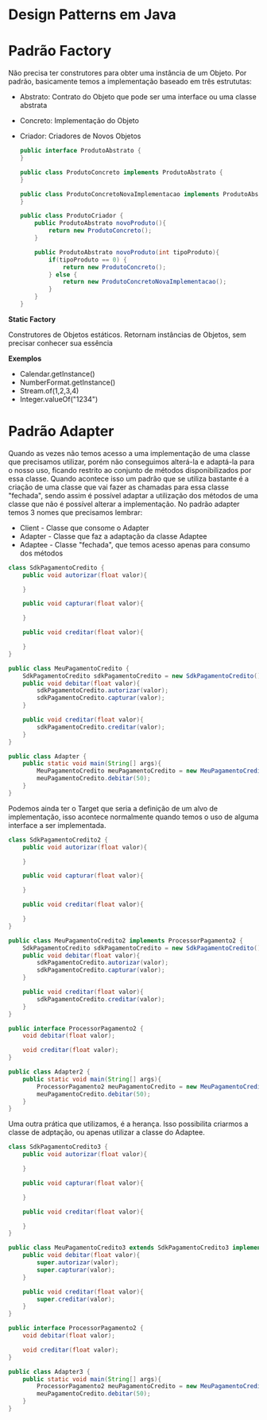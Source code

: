 
# Design Patterns em Java


# Padrão Factory

Não precisa ter construtores para obter uma instância de um Objeto. Por padrão, basicamente temos a implementação baseado em três estrututas:

-   Abstrato: Contrato do Objeto que pode ser uma interface ou uma classe abstrata

-   Concreto: Implementação do Objeto

-   Criador: Criadores de Novos Objetos

    ```java
    public interface ProdutoAbstrato {
    }
    
    public class ProdutoConcreto implements ProdutoAbstrato {
    }
    
    public class ProdutoConcretoNovaImplementacao implements ProdutoAbstrato {
    }
    
    public class ProdutoCriador {
    	public ProdutoAbstrato novoProduto(){
    		return new ProdutoConcreto();
    	}
    
    	public ProdutoAbstrato novoProduto(int tipoProduto){
    		if(tipoProduto == 0) {
    			return new ProdutoConcreto();
    		} else {
    			return new ProdutoConcretoNovaImplementacao();
    		}
    	}
    }
    
    ```


**Static Factory**

Construtores de Objetos estáticos. Retornam instâncias de Objetos, sem precisar conhecer sua essência

**Exemplos**

-   Calendar.getInstance()
-   NumberFormat.getInstance()
-   Stream.of(1,2,3,4)
-   Integer.valueOf("1234")


# Padrão Adapter  

Quando as vezes não temos acesso a uma implementação de uma classe que precisamos utilizar, porém não conseguimos alterá-la e adaptá-la para o nosso uso, ficando restrito ao conjunto de métodos disponibilizados por essa classe. Quando acontece isso um padrão que se utiliza bastante é a criação de uma classe que vai fazer as chamadas para essa classe "fechada", sendo assim é possível adaptar a utilização dos métodos de uma classe que não é possível alterar a implementação. No padrão adapter temos 3 nomes que precisamos lembrar:

-   Client - Classe que consome o Adapter
-   Adapter - Classe que faz a adaptação da classe Adaptee
-   Adaptee - Classe "fechada", que temos acesso apenas para consumo dos métodos

```java
class SdkPagamentoCredito {
    public void autorizar(float valor){

    }

    public void capturar(float valor){

    }

    public void creditar(float valor){

    }
}

public class MeuPagamentoCredito {
    SdkPagamentoCredito sdkPagamentoCredito = new SdkPagamentoCredito();
    public void debitar(float valor){
        sdkPagamentoCredito.autorizar(valor);
        sdkPagamentoCredito.capturar(valor);
    }

    public void creditar(float valor){
        sdkPagamentoCredito.creditar(valor);
    }
}

public class Adapter {
    public static void main(String[] args){
        MeuPagamentoCredito meuPagamentoCredito = new MeuPagamentoCredito();
        meuPagamentoCredito.debitar(50);
    }
}

```

Podemos ainda ter o Target que seria a definição de um alvo de implementação, isso acontece normalmente quando temos o uso de alguma interface a ser implementada.

```java
class SdkPagamentoCredito2 {
    public void autorizar(float valor){

    }

    public void capturar(float valor){

    }

    public void creditar(float valor){

    }
}

public class MeuPagamentoCredito2 implements ProcessorPagamento2 {
    SdkPagamentoCredito sdkPagamentoCredito = new SdkPagamentoCredito();
    public void debitar(float valor){
        sdkPagamentoCredito.autorizar(valor);
        sdkPagamentoCredito.capturar(valor);
    }

    public void creditar(float valor){
        sdkPagamentoCredito.creditar(valor);
    }
}

public interface ProcessorPagamento2 {
    void debitar(float valor);

    void creditar(float valor);
}

public class Adapter2 {
    public static void main(String[] args){
        ProcessorPagamento2 meuPagamentoCredito = new MeuPagamentoCredito2();
        meuPagamentoCredito.debitar(50);
    }
}

```

Uma outra prática que utilizamos, é a herança. Isso possibilita criarmos a classe de adptação, ou apenas utilizar a classe do Adaptee.

```java
class SdkPagamentoCredito3 {
    public void autorizar(float valor){

    }

    public void capturar(float valor){

    }

    public void creditar(float valor){

    }
}

public class MeuPagamentoCredito3 extends SdkPagamentoCredito3 implements ProcessorPagamento2  {
    public void debitar(float valor){
        super.autorizar(valor);
        super.capturar(valor);
    }

    public void creditar(float valor){
        super.creditar(valor);
    }
}

public interface ProcessorPagamento2 {
    void debitar(float valor);

    void creditar(float valor);
}

public class Adapter3 {
    public static void main(String[] args){
        ProcessorPagamento2 meuPagamentoCredito = new MeuPagamentoCredito3();
        meuPagamentoCredito.debitar(50);
    }
}

```

